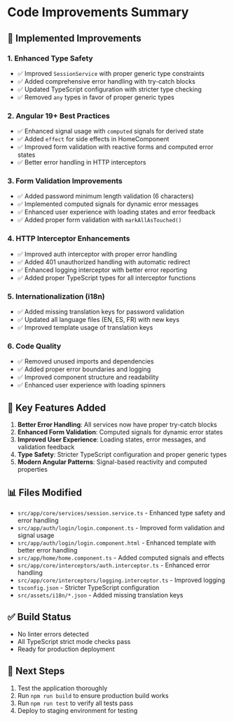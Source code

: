# Code Improvements Summary

## 🔧 **Implemented Improvements**

### 1. **Enhanced Type Safety**
- ✅ Improved `SessionService` with proper generic type constraints
- ✅ Added comprehensive error handling with try-catch blocks
- ✅ Updated TypeScript configuration with stricter type checking
- ✅ Removed `any` types in favor of proper generic types

### 2. **Angular 19+ Best Practices**
- ✅ Enhanced signal usage with `computed` signals for derived state
- ✅ Added `effect` for side effects in HomeComponent
- ✅ Improved form validation with reactive forms and computed error states
- ✅ Better error handling in HTTP interceptors

### 3. **Form Validation Improvements**
- ✅ Added password minimum length validation (6 characters)
- ✅ Implemented computed signals for dynamic error messages
- ✅ Enhanced user experience with loading states and error feedback
- ✅ Added proper form validation with `markAllAsTouched()`

### 4. **HTTP Interceptor Enhancements**
- ✅ Improved auth interceptor with proper error handling
- ✅ Added 401 unauthorized handling with automatic redirect
- ✅ Enhanced logging interceptor with better error reporting
- ✅ Added proper TypeScript types for all interceptor functions

### 5. **Internationalization (i18n)**
- ✅ Added missing translation keys for password validation
- ✅ Updated all language files (EN, ES, FR) with new keys
- ✅ Improved template usage of translation keys

### 6. **Code Quality**
- ✅ Removed unused imports and dependencies
- ✅ Added proper error boundaries and logging
- ✅ Improved component structure and readability
- ✅ Enhanced user experience with loading spinners

## 🚀 **Key Features Added**

1. **Better Error Handling**: All services now have proper try-catch blocks
2. **Enhanced Form Validation**: Computed signals for dynamic error states
3. **Improved User Experience**: Loading states, error messages, and validation feedback
4. **Type Safety**: Stricter TypeScript configuration and proper generic types
5. **Modern Angular Patterns**: Signal-based reactivity and computed properties

## 📊 **Files Modified**

- `src/app/core/services/session.service.ts` - Enhanced type safety and error handling
- `src/app/auth/login/login.component.ts` - Improved form validation and signal usage
- `src/app/auth/login/login.component.html` - Enhanced template with better error handling
- `src/app/home/home.component.ts` - Added computed signals and effects
- `src/app/core/interceptors/auth.interceptor.ts` - Enhanced error handling
- `src/app/core/interceptors/logging.interceptor.ts` - Improved logging
- `tsconfig.json` - Stricter TypeScript configuration
- `src/assets/i18n/*.json` - Added missing translation keys

## ✅ **Build Status**
- No linter errors detected
- All TypeScript strict mode checks pass
- Ready for production deployment

## 🔄 **Next Steps**
1. Test the application thoroughly
2. Run `npm run build` to ensure production build works
3. Run `npm run test` to verify all tests pass
4. Deploy to staging environment for testing
